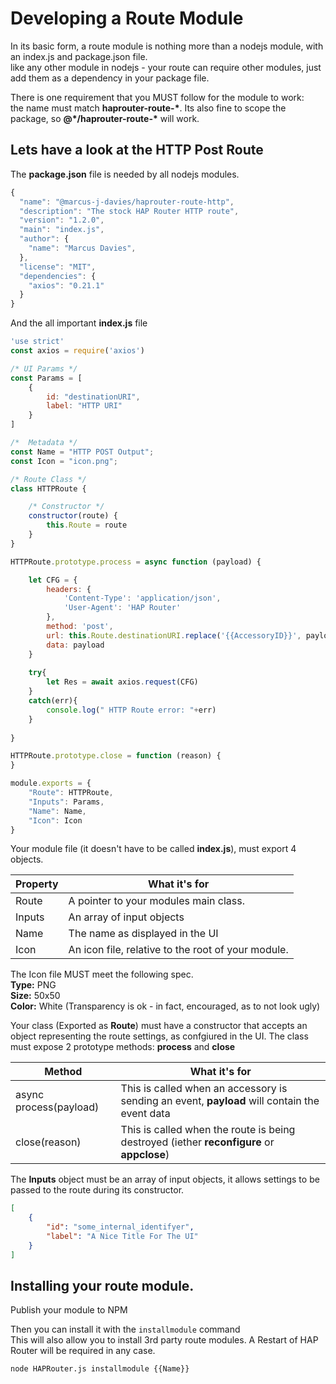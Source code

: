 # Developing a Route Module
In its basic form, a route module is nothing more than a nodejs module, with an index.js and package.json file.  
like any other module in nodejs - your route can require other modules, just add them as a dependency in your package file.

There is one requirement that you MUST follow for the module to work:  
the name must match **haprouter-route-\***. Its also fine to scope the package, so **@*/haprouter-route-\*** will work.

## Lets have a look at the HTTP Post Route
The **package.json** file is needed by all nodejs modules.  

```javascript
{
  "name": "@marcus-j-davies/haprouter-route-http",
  "description": "The stock HAP Router HTTP route",
  "version": "1.2.0",
  "main": "index.js",
  "author": {
    "name": "Marcus Davies",
  },
  "license": "MIT",
  "dependencies": {
    "axios": "0.21.1"
  }
}

```

And the all important **index.js** file  

```javascript
'use strict'
const axios = require('axios')

/* UI Params */
const Params = [
    {
        id: "destinationURI",
        label: "HTTP URI"
    }
]

/*  Metadata */
const Name = "HTTP POST Output";
const Icon = "icon.png";

/* Route Class */
class HTTPRoute {

    /* Constructor */
    constructor(route) {
        this.Route = route
    }
}

HTTPRoute.prototype.process = async function (payload) {

    let CFG = {
        headers: {
            'Content-Type': 'application/json',
            'User-Agent': 'HAP Router'
        },
        method: 'post',
        url: this.Route.destinationURI.replace('{{AccessoryID}}', payload.accessory.AccessoryID),
        data: payload
    }
    
    try{
        let Res = await axios.request(CFG)
    }
    catch(err){
        console.log(" HTTP Route error: "+err)
    }
    
}

HTTPRoute.prototype.close = function (reason) {
}

module.exports = {
    "Route": HTTPRoute,
    "Inputs": Params,
    "Name": Name,
    "Icon": Icon
}
```

Your module file (it doesn't have to be called **index.js**), must export 4 objects.

| Property  | What it's for                                                                 |
|-----------|-------------------------------------------------------------------------------|
| Route     | A pointer to your modules main class.                                         |
| Inputs    | An array of input objects                                                     |
| Name      | The name as displayed in the UI                                               |
| Icon      | An icon file, relative to the root of your module.                            |

The Icon file MUST meet the following spec.  
**Type:** PNG  
**Size:** 50x50  
**Color:** White (Transparency is ok - in fact, encouraged, as to not look ugly)  

Your class (Exported as **Route**) must have a constructor that accepts an object representing the route settings, as confgiured in the UI.
The class must expose 2 prototype  methods: **process** and **close**

| Method                   | What it's for                                                                                  |
|--------------------------|------------------------------------------------------------------------------------------------|
| async process(payload)   | This is called when an accessory is sending an event, **payload** will contain the event data  |
| close(reason)            | This is called when the route is being destroyed (iether **reconfigure** or **appclose**)      |

The **Inputs** object must be an array of input objects, it allows settings to be passed to the route during its constructor.  

```json
[
    {
        "id": "some_internal_identifyer",
        "label": "A Nice Title For The UI"
    }
]
```

## Installing your route module.

Publish your module to NPM

Then you can install it with the ```installmodule``` command  
This will also allow you to install 3rd party route modules. A Restart of HAP Router will be required in any case.

```node HAPRouter.js installmodule {{Name}}```
